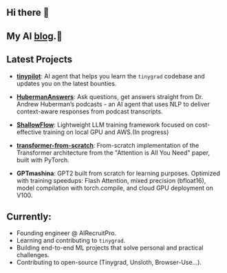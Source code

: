 ## Hi there 👋

## My AI [blog](https://ninoristeski.github.io/).📓

## Latest Projects

- **[tinypilot](https://github.com/ninoristeski/tinypilot)**: AI agent that helps you learn the `tinygrad` codebase and updates you on the latest bounties.
- **[HubermanAnswers](https://github.com/ninoristeski/HubermanAnswers)**: Ask questions, get answers straight from Dr. Andrew Huberman’s podcasts - an AI agent that uses NLP to deliver context-aware responses from podcast transcripts.  

- **[ShallowFlow](https://github.com/ninoristeski/ShallowFlow)**: Lightweight LLM training framework focused on cost-effective training on local GPU and AWS.(In progress)

- **[transformer-from-scratch](https://github.com/ninoristeski/transformer-from-scratch)**: From-scratch implementation of the Transformer architecture from the "Attention is All You Need" paper, built with PyTorch.

- **GPTmashina**: GPT2 built from scratch for learning purposes. Optimized with training speedups: Flash Attention, mixed precision (bfloat16), model compilation with torch.compile, and cloud GPU deployment on V100.
 

## Currently:
- Founding engineer @ AIRecruitPro.
- Learning and contributing to `tinygrad`.
- Building end-to-end ML projects that solve personal and practical challenges.
- Contributing to open-source (Tinygrad, Unsloth, Browser-Use...).




